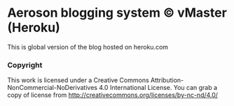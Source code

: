 # Aeroson blogging system &copy; vMaster (Heroku) 
This is global version of the blog hosted on heroku.com

### Copyright
This work is licensed under a Creative Commons Attribution-NonCommercial-NoDerivatives 4.0 International License.
You can grab a copy of license from http://creativecommons.org/licenses/by-nc-nd/4.0/
